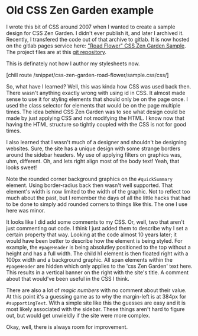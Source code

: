 # Old CSS Zen Garden example

I wrote this bit of CSS around 2007 when I wanted to create a sample design for
CSS Zen Garden. I didn't ever publish it, and later I archived it. Recently, I transfered the code out of that archive to gitlab. It is now hosted on the gitlab pages service here:
["Road Flower" CSS Zen Garden Sample](https://jkenlooper.gitlab.io/css-zen-garden-road-flower/).
The project files are at this
[git repository](https://gitlab.com/jkenlooper/css-zen-garden-road-flower/tree/master).

This is definately not how I author my stylesheets now.

[chill route /snippet/css-zen-garden-road-flower/sample.css/css/]

So, what have I learned? Well, this was kinda how CSS was used back then.
There wasn't anything exactly wrong with using id in CSS. It almost made sense
to use it for styling elements that should only be on the page once. I used
the class selector for elements that would be on the page multiple times. The
idea behind CSS Zen Garden was to see what design could be made by just
applying CSS and not modifying the HTML. I know now that having the HTML
structure so tightly coupled with the CSS is not for good times.

I also learned that I wasn't much of a designer and shouldn't be designing
websites. Sure, the site has a unique design with some strange borders around
the sidebar headers. My use of applying filters on graphics was, uhm,
different. Oh, and lets right align most of the body text! Yeah, that looks
sweet!

Note the rounded corner background graphics on the `#quickSummary` element.
Using border-radius back then wasn't well supported. That element's width is
now limited to the width of the graphic. Not to reflect too much about the
past, but I remember the days of all the little hacks that had to be done to
simply add rounded corners to things like this. The one I use here was minor.

It looks like I did add some comments to my CSS. Or, well, two that aren't
just commenting out code. I think I just added them to describe why I set
a certain property that way. Looking at the code almost 10 years later; it
would have been better to describe how the element is being styled. For
example, the `#pageHeader` is being absolutley positioned to the top without
a height and has a full width. The child h1 element is then floated right with
a 100px width and a background graphic. All span elements within the
`#pageHeader` are hidden which only applies to the 'css Zen Garden' text here.
This results in a vertical banner on the right with the site's title.
A comment about that would've been useful in the CSS I think.

There are also a lot of <span class="u-textNoWrap">_magic numbers_</span> with
no comment about their value. At this point it's a guessing game as to why the
margin-left is at 384px for `#supportingText`. With a simple site like this
the guesses are easy and it is most likely associated with the sidebar. These
things aren't hard to figure out, but would get unwieldly if the site were more
complex.

Okay, well, there is always room for improvement.
